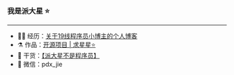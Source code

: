 ### 我是派大星  ⭐
<hr>

- 👨‍💻 经历：<a href="https://blog.csdn.net/Gaowumao?type=blog">关于19线程序员小博主的个人博客</a>
- ⚗  作品：<a href="https://gitee.com/gao-wumao">开源项目 | 求星星⭐️</a>
- 🌱 干货：<a href="">【派大星不是程序员】</a>
- 💬 微信：pdx_jie

<!---
pdxjie/pdxjie is a ✨ special ✨ repository because its `README.md` (this file) appears on your GitHub profile.
You can click the Preview link to take a look at your changes.
--->
